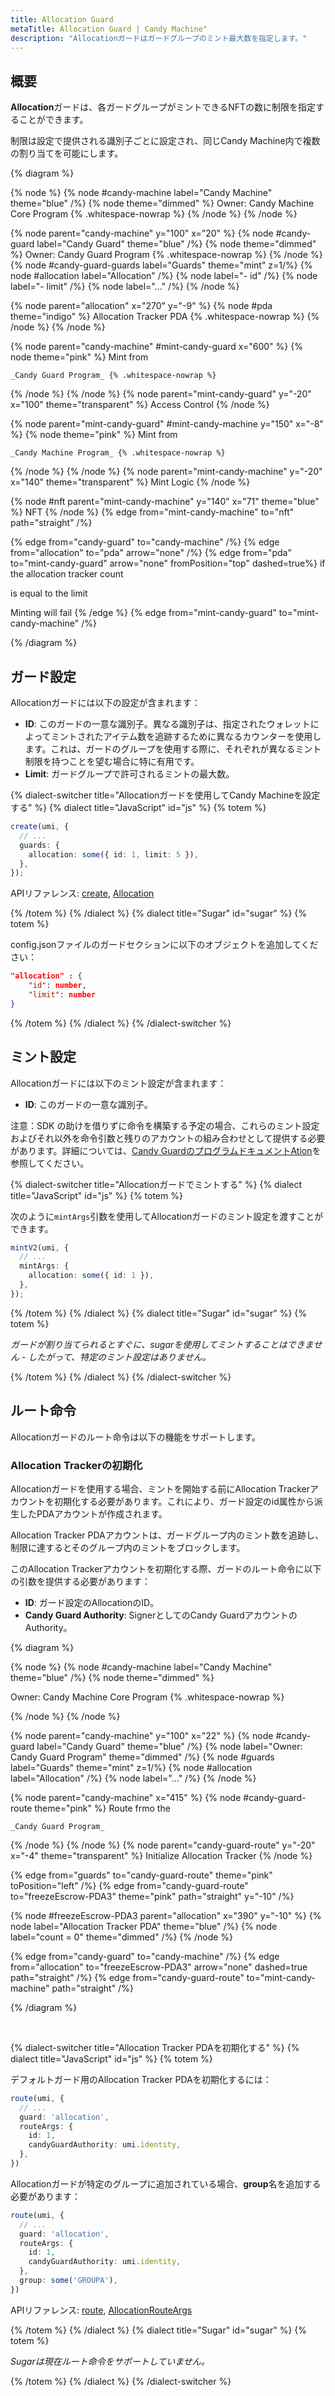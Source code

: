 ```yaml
---
title: Allocation Guard
metaTitle: Allocation Guard | Candy Machine"
description: "Allocationガードはガードグループのミント最大数を指定します。"
---
```


## 概要

**Allocation**ガードは、各ガードグループがミントできるNFTの数に制限を指定することができます。

制限は設定で提供される識別子ごとに設定され、同じCandy Machine内で複数の割り当てを可能にします。

{% diagram  %}

{% node %}
{% node #candy-machine label="Candy Machine" theme="blue" /%}
{% node theme="dimmed" %}
Owner: Candy Machine Core Program {% .whitespace-nowrap %}
{% /node %}
{% /node %}

{% node parent="candy-machine" y="100" x="20" %}
{% node #candy-guard label="Candy Guard" theme="blue" /%}
{% node theme="dimmed" %}
Owner: Candy Guard Program {% .whitespace-nowrap %}
{% /node %}
{% node #candy-guard-guards label="Guards" theme="mint" z=1/%}
{% node #allocation label="Allocation" /%}
{% node label="- id" /%}
{% node label="- limit" /%}
{% node label="..." /%}
{% /node %}

{% node parent="allocation" x="270" y="-9" %}
{% node #pda theme="indigo" %}
Allocation Tracker PDA {% .whitespace-nowrap %}
{% /node %}
{% /node %}

{% node parent="candy-machine" #mint-candy-guard x="600" %}
  {% node theme="pink" %}
    Mint from

    _Candy Guard Program_ {% .whitespace-nowrap %}
  {% /node %}
{% /node %}
{% node parent="mint-candy-guard" y="-20" x="100" theme="transparent" %}
  Access Control
{% /node %}

{% node parent="mint-candy-guard" #mint-candy-machine y="150" x="-8" %}
  {% node theme="pink" %}
    Mint from 
    
    _Candy Machine Program_ {% .whitespace-nowrap %}
  {% /node %}
{% /node %}
{% node parent="mint-candy-machine" y="-20" x="140" theme="transparent" %}
  Mint Logic
{% /node %}

{% node #nft parent="mint-candy-machine" y="140" x="71" theme="blue" %}
  NFT
{% /node %}
{% edge from="mint-candy-machine" to="nft" path="straight" /%}

{% edge from="candy-guard" to="candy-machine" /%}
{% edge from="allocation" to="pda" arrow="none" /%}
{% edge from="pda" to="mint-candy-guard" arrow="none" fromPosition="top" dashed=true%}
if the allocation tracker count 

is equal to the limit

Minting will fail
{% /edge %}
{% edge from="mint-candy-guard" to="mint-candy-machine" /%}


{% /diagram %}

## ガード設定

Allocationガードには以下の設定が含まれます：

- **ID**: このガードの一意な識別子。異なる識別子は、指定されたウォレットによってミントされたアイテム数を追跡するために異なるカウンターを使用します。これは、ガードのグループを使用する際に、それぞれが異なるミント制限を持つことを望む場合に特に有用です。
- **Limit**: ガードグループで許可されるミントの最大数。

{% dialect-switcher title="Allocationガードを使用してCandy Machineを設定する" %}
{% dialect title="JavaScript" id="js" %}
{% totem %}

```ts
create(umi, {
  // ...
  guards: {
    allocation: some({ id: 1, limit: 5 }),
  },
});
```

APIリファレンス: [create](https://mpl-candy-machine.typedoc.metaplex.com/functions/create.html), [Allocation](https://mpl-candy-machine.typedoc.metaplex.com/types/Allocation.html)

{% /totem %}
{% /dialect %}
{% dialect title="Sugar" id="sugar" %}
{% totem %}

config.jsonファイルのガードセクションに以下のオブジェクトを追加してください：

```json
"allocation" : {
    "id": number,
    "limit": number
}
```

{% /totem %}
{% /dialect %}
{% /dialect-switcher %}

## ミント設定

Allocationガードには以下のミント設定が含まれます：

- **ID**: このガードの一意な識別子。

注意：SDK の助けを借りずに命令を構築する予定の場合、これらのミント設定およびそれ以外を命令引数と残りのアカウントの組み合わせとして提供する必要があります。詳細については、[Candy GuardのプログラムドキュメントAtion](https://github.com/metaplex-foundation/mpl-candy-machine/tree/main/programs/candy-guard#allocation)を参照してください。

{% dialect-switcher title="Allocationガードでミントする" %}
{% dialect title="JavaScript" id="js" %}
{% totem %}

次のように`mintArgs`引数を使用してAllocationガードのミント設定を渡すことができます。

```ts
mintV2(umi, {
  // ...
  mintArgs: {
    allocation: some({ id: 1 }),
  },
});
```

{% /totem %}
{% /dialect %}
{% dialect title="Sugar" id="sugar" %}
{% totem %}

_ガードが割り当てられるとすぐに、sugarを使用してミントすることはできません - したがって、特定のミント設定はありません。_

{% /totem %}
{% /dialect %}
{% /dialect-switcher %}

## ルート命令

Allocationガードのルート命令は以下の機能をサポートします。

### Allocation Trackerの初期化

Allocationガードを使用する場合、ミントを開始する前にAllocation Trackerアカウントを初期化する必要があります。これにより、ガード設定のid属性から派生したPDAアカウントが作成されます。

Allocation Tracker PDAアカウントは、ガードグループ内のミント数を追跡し、制限に達するとそのグループ内のミントをブロックします。

このAllocation Trackerアカウントを初期化する際、ガードのルート命令に以下の引数を提供する必要があります：

- **ID**: ガード設定のAllocationのID。
- **Candy Guard Authority**: SignerとしてのCandy GuardアカウントのAuthority。

{% diagram  %}

{% node %}
{% node #candy-machine label="Candy Machine" theme="blue" /%}
{% node theme="dimmed" %}

Owner: Candy Machine Core Program {% .whitespace-nowrap %}

{% /node %}
{% /node %}

{% node parent="candy-machine" y="100" x="22" %}
{% node #candy-guard label="Candy Guard" theme="blue" /%}
{% node label="Owner: Candy Guard Program" theme="dimmed" /%}
{% node #guards label="Guards" theme="mint" z=1/%}
{% node #allocation label="Allocation" /%}
{% node label="..." /%}
{% /node %}

{% node parent="candy-machine" x="415" %}
  {% node #candy-guard-route theme="pink" %}
    Route frmo the 
    
    _Candy Guard Program_
  {% /node %}
{% /node %}
{% node parent="candy-guard-route" y="-20" x="-4" theme="transparent" %}
  Initialize Allocation Tracker
{% /node %}

{% edge from="guards" to="candy-guard-route" theme="pink" toPosition="left" /%}
{% edge from="candy-guard-route" to="freezeEscrow-PDA3" theme="pink" path="straight" y="-10" /%}

{% node #freezeEscrow-PDA3 parent="allocation" x="390" y="-10" %}
{% node label="Allocation Tracker PDA" theme="blue" /%}
{% node label="count = 0" theme="dimmed" /%}
{% /node %}

{% edge from="candy-guard" to="candy-machine" /%}
{% edge from="allocation" to="freezeEscrow-PDA3" arrow="none" dashed=true path="straight" /%}
{% edge from="candy-guard-route" to="mint-candy-machine" path="straight" /%}

{% /diagram %}

‎

{% dialect-switcher title="Allocation Tracker PDAを初期化する" %}
{% dialect title="JavaScript" id="js" %}
{% totem %}

デフォルトガード用のAllocation Tracker PDAを初期化するには：

```ts
route(umi, {
  // ...
  guard: 'allocation',
  routeArgs: {
    id: 1,
    candyGuardAuthority: umi.identity,
  },
})
```

Allocationガードが特定のグループに追加されている場合、**group**名を追加する必要があります：

```ts
route(umi, {
  // ...
  guard: 'allocation',
  routeArgs: {
    id: 1,
    candyGuardAuthority: umi.identity,
  },
  group: some('GROUPA'),
})
```

APIリファレンス: [route](https://mpl-candy-machine.typedoc.metaplex.com/functions/route.html), [AllocationRouteArgs](https://mpl-candy-machine.typedoc.metaplex.com/types/AllocationRouteArgs.html)

{% /totem %}
{% /dialect %}
{% dialect title="Sugar" id="sugar" %}
{% totem %}

_Sugarは現在ルート命令をサポートしていません。_

{% /totem %}
{% /dialect %}
{% /dialect-switcher %}